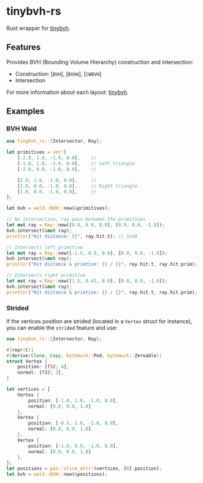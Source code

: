 # tinybvh-rs

Rust wrapper for [tinybvh](https://github.com/jbikker/tinybvh).

## Features

Provides BVH (Bounding Volume Hierarchy) construction and intersection:
- Construction: [`BVH`], [`BVH4`], [`CWBVH`]
- Intersection

For more information about each layout: [tinybvh](https://github.com/jbikker/tinybvh).

## Examples

### BVH Wald

```rust
use tinybvh_rs::{Intersector, Ray};

let primitives = vec![
    [-2.0, 1.0, -1.0, 0.0],    //
    [-1.0, 1.0, -1.0, 0.0],    // Left triangle
    [-2.0, 0.0, -1.0, 0.0],    //

    [2.0, 1.0, -1.0, 0.0],     //
    [2.0, 0.0, -1.0, 0.0],     // Right triangle
    [1.0, 0.0, -1.0, 0.0],     //
];

let bvh = wald::BVH::new(&primitives);

// No intersection, ray pass between the primitives
let mut ray = Ray::new([0.0, 0.0, 0.0], [0.0, 0.0, -1.0]);
bvh.intersect(&mut ray);
println!("Hit distance: {}", ray.hit.t); // 1e30

// Intersects left primitive
let mut ray = Ray::new([-1.5, 0.5, 0.0], [0.0, 0.0, -1.0]);
bvh.intersect(&mut ray);
println!("Hit distance & primtive: {} / {}", ray.hit.t, ray.hit.prim); // 1.0 / 0

// Intersects right primitive
let mut ray = Ray::new([1.5, 0.45, 0.0], [0.0, 0.0, -1.0]);
bvh.intersect(&mut ray);
println!("Hit distance & primtive: {} / {}", ray.hit.t, ray.hit.prim); // 1.0 / 1
```

### Strided

If the vertices position are strided (located in a `Vertex` struct for instance),
you can enable the `strided` feature and use:

```rust
use tinybvh_rs::{Intersector, Ray};

#[repr(C)]
#[derive(Clone, Copy, bytemuck::Pod, bytemuck::Zeroable)]
struct Vertex {
    position: [f32; 4],
    normal: [f32; 3],
}

let vertices = [
    Vertex {
        position: [-1.0, 1.0, -1.0, 0.0],
        normal: [0.0, 0.0, 1.0]
    },
    Vertex {
        position: [-0.5, 1.0, -1.0, 0.0],
        normal: [0.0, 0.0, 1.0]
    },
    Vertex {
        position: [-1.0, 0.0, -1.0, 0.0],
        normal: [0.0, 0.0, 1.0]
    },
];
let positions = pas::slice_attr!(vertices, [0].position);
let bvh = wald::BVH::new(&positions);
```
